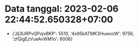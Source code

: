 # Data tanggal: 2023-02-06 22:44:52.650328+07:00

* {'Jlj3URPvQPojvBKP': 5510, '4x95kATMK3HuwocW': 9756, 'zfQigEzVueAvWM1o': 6006}
